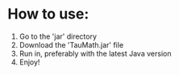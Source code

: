 # How to use:
1. Go to the 'jar' directory
2. Download the 'TauMath.jar' file
3. Run in, preferably with the latest Java version
4. Enjoy!
